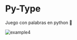 # Py-Type
Juego con palabras en python 🐍


![example4](https://user-images.githubusercontent.com/48925223/129113401-5a8b4811-e7c6-4c2d-8c7b-096abf9ce6bd.PNG)


